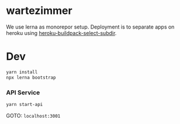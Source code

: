 # wartezimmer

We use lerna as monorepor setup. Deployment is to separate apps on heroku using [heroku-buildpack-select-subdir](https://elements.heroku.com/buildpacks/pagedraw/heroku-buildpack-select-subdir).

# Dev

```bash
yarn install
npx lerna bootstrap
```

### API Service
```bash
yarn start-api
```

GOTO: `localhost:3001`